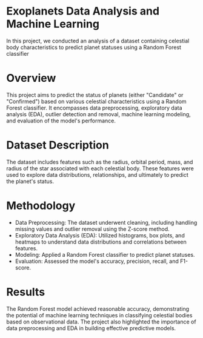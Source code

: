 # Exoplanets Data Analysis and Machine Learning
In this project, we conducted an analysis of a dataset containing celestial body characteristics to predict planet statuses using a Random Forest classifier

# Overview

This project aims to predict the status of planets (either "Candidate" or "Confirmed") based on various celestial characteristics using a Random Forest classifier. It encompasses data preprocessing, exploratory data analysis (EDA), outlier detection and removal, machine learning modeling, and evaluation of the model's performance.

# Dataset Description

The dataset includes features such as the radius, orbital period, mass, and radius of the star associated with each celestial body. These features were used to explore data distributions, relationships, and ultimately to predict the planet's status.

# Methodology

- Data Preprocessing: The dataset underwent cleaning, including handling missing values and outlier removal using the Z-score method.
- Exploratory Data Analysis (EDA): Utilized histograms, box plots, and heatmaps to understand data distributions and correlations between features.
- Modeling: Applied a Random Forest classifier to predict planet statuses.
- Evaluation: Assessed the model's accuracy, precision, recall, and F1-score.

# Results

The Random Forest model achieved reasonable accuracy, demonstrating the potential of machine learning techniques in classifying celestial bodies based on observational data. The project also highlighted the importance of data preprocessing and EDA in building effective predictive models.

